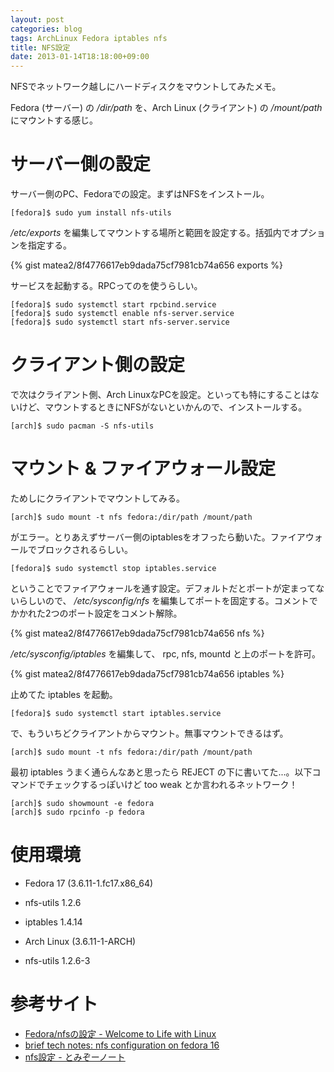 ```yaml
---
layout: post
categories: blog
tags: ArchLinux Fedora iptables nfs
title: NFS設定
date: 2013-01-14T18:18:00+09:00
---
```



NFSでネットワーク越しにハードディスクをマウントしてみたメモ。

Fedora (サーバー) の */dir/path* を、Arch Linux (クライアント) の */mount/path* にマウントする感じ。

<!-- more -->

# サーバー側の設定

サーバー側のPC、Fedoraでの設定。まずはNFSをインストール。

```
[fedora]$ sudo yum install nfs-utils
```


*/etc/exports* を編集してマウントする場所と範囲を設定する。括弧内でオプションを指定する。

{% gist matea2/8f4776617eb9dada75cf7981cb74a656 exports %}


サービスを起動する。RPCってのを使うらしい。

```
[fedora]$ sudo systemctl start rpcbind.service
[fedora]$ sudo systemctl enable nfs-server.service
[fedora]$ sudo systemctl start nfs-server.service
```


# クライアント側の設定

で次はクライアント側、Arch LinuxなPCを設定。といっても特にすることはないけど、マウントするときにNFSがないといかんので、インストールする。

```
[arch]$ sudo pacman -S nfs-utils
```


# マウント & ファイアウォール設定

ためしにクライアントでマウントしてみる。

```
[arch]$ sudo mount -t nfs fedora:/dir/path /mount/path
```


がエラー。とりあえずサーバー側のiptablesをオフったら動いた。ファイアウォールでブロックされるらしい。

```
[fedora]$ sudo systemctl stop iptables.service
```


ということでファイアウォールを通す設定。デフォルトだとポートが定まってないらしいので、 */etc/sysconfig/nfs* を編集してポートを固定する。コメントでかかれた2つのポート設定をコメント解除。

{% gist matea2/8f4776617eb9dada75cf7981cb74a656 nfs %}


*/etc/sysconfig/iptables* を編集して、 rpc, nfs, mountd と上のポートを許可。

{% gist matea2/8f4776617eb9dada75cf7981cb74a656 iptables %}


止めてた iptables を起動。

```
[fedora]$ sudo systemctl start iptables.service
```


で、もういちどクライアントからマウント。無事マウントできるはず。

```
[arch]$ sudo mount -t nfs fedora:/dir/path /mount/path
```


最初 iptables うまく通らんなあと思ったら REJECT の下に書いてた...。以下コマンドでチェックするっぽいけど too weak とか言われるネットワーク！

```
[arch]$ sudo showmount -e fedora
[arch]$ sudo rpcinfo -p fedora
```


# 使用環境

+ Fedora 17 (3.6.11-1.fc17.x86\_64)
+ nfs-utils 1.2.6
+ iptables 1.4.14

+ Arch Linux (3.6.11-1-ARCH)
+ nfs-utils 1.2.6-3


# 参考サイト

+ [Fedora/nfsの設定 - Welcome to Life with Linux][cite-life-with-linux]
+ [brief tech notes: nfs configuration on fedora 16][cite-brief-tech-notes]
+ [nfs設定 - とみぞーノート][cite-tomizoo]



[cite-life-with-linux]: http://hy.xrea.jp/linux/index.php?Fedora%2Fnfs%E3%81%AE%E8%A8%AD%E5%AE%9A
[cite-brief-tech-notes]: http://yizhangid.blogspot.jp/2012/07/nfs-configuration-on-fedora-16.html
[cite-tomizoo]: http://wiki.bit-hive.com/tomizoo/pg/nfs%C0%DF%C4%EA
